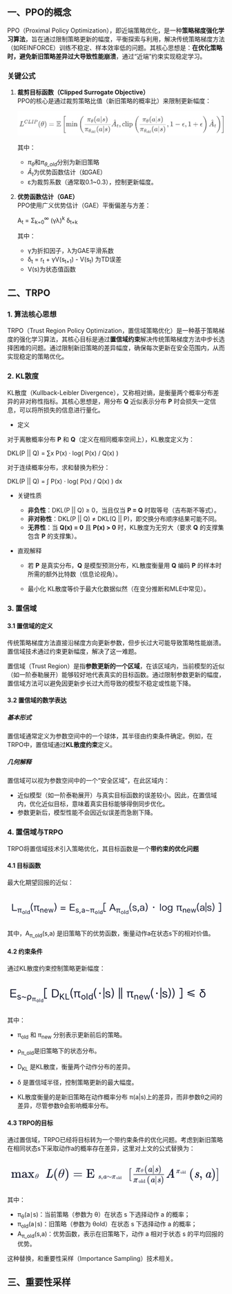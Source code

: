 ## 一、PPO的概念

PPO（Proximal Policy Optimization），即近端策略优化，是一种**策略梯度强化学习算法**，旨在通过限制策略更新的幅度，平衡探索与利用，解决传统策略梯度方法（如REINFORCE）训练不稳定、样本效率低的问题。其核心思想是：**在优化策略时，避免新旧策略差异过大导致性能崩溃**，通过“近端”约束实现稳定学习。

### 关键公式

1. **裁剪目标函数（Clipped Surrogate Objective）**  
   PPO的核心是通过裁剪策略比值（新旧策略的概率比）来限制更新幅度：  
   
   <img src="./image/2025-07-07-21-23-00.png" title="" alt="" width="550">
   
   其中：  
   
   - <i>π<sub>θ</sub></i>和<i>π</i><sub><i>θ_old</i></sub>分别为新旧策略
   - <i>Â<sub>t</sub></i>为优势函数估计（如GAE）
   - ε为裁剪系数（通常取0.1~0.3），控制更新幅度。

2. **优势函数估计（GAE）**  
   PPO使用广义优势估计（GAE）平衡偏差与方差：  
   
   A<sub>t</sub> = Σ<sub>k=0</sub><sup>∞</sup> (γλ)<sup>k</sup> δ<sub>t+k</sub>  
   
   其中：  
   
   - γ为折扣因子，λ为GAE平滑系数
   - δ<sub>t</sub> = r<sub>t</sub> + γV(s<sub>t+1</sub>) - V(s<sub>t</sub>) 为TD误差
   - V(s)为状态值函数

## 二、TRPO

### 1. 算法核心思想

TRPO（Trust Region Policy Optimization，置信域策略优化）是一种基于策略梯度的强化学习算法，其核心目标是通过**置信域约束**解决传统策略梯度方法中步长选择困难的问题。通过限制新旧策略的差异幅度，确保每次更新在安全范围内，从而实现稳定的策略优化。

### 2. KL散度

KL散度（Kullback-Leibler Divergence），又称相对熵，是衡量两个概率分布差异的非对称性指标。其核心思想是，用分布 **Q** 近似表示分布 **P** 时会损失一定信息，可以将所损失的信息进行量化。

- 定义

对于离散概率分布 **P** 和 **Q**（定义在相同概率空间上），KL散度定义为：

DKL(P || Q) = ∑x P(x) · log( P(x) / Q(x) )

对于连续概率分布，求和替换为积分：

DKL(P || Q) = ∫ P(x) · log( P(x) / Q(x) ) dx

- 关键性质
  
  - **非负性**：DKL(P || Q) ≥ 0，当且仅当 **P = Q** 时取等号（吉布斯不等式）。
  - **非对称性**：DKL(P || Q) ≠ DKL(Q || P)，即交换分布顺序结果可能不同。
  - **无界性**：当 **Q(x) = 0** 且 **P(x) > 0** 时，KL散度为无穷大（要求 **Q** 的支撑集包含 **P** 的支撑集）。

- 直观解释
  
  - 若 **P** 是真实分布，**Q** 是模型预测分布，KL散度衡量用 **Q** 编码 **P** 的样本时所需的额外比特数（信息论视角）。
  
  - 最小化 KL散度等价于最大化数据似然（在变分推断和MLE中常见）。

### 3. 置信域

#### 3.1 置信域的定义

传统策略梯度方法直接沿梯度方向更新参数，但步长过大可能导致策略性能崩溃。置信域技术通过约束更新幅度，解决了这一难题。

置信域（Trust Region）是指**参数更新的一个区域**，在该区域内，当前模型的近似（如一阶泰勒展开）能够较好地代表真实的目标函数。通过限制参数更新的幅度，置信域方法可以避免因更新步长过大而导致的模型不稳定或性能下降。

#### 3.2 置信域的数学表达

##### 基本形式

置信域通常定义为参数空间中的一个球体，其半径由约束条件确定。例如，在TRPO中，置信域通过**KL散度约束**定义。

##### 几何解释

置信域可以视为参数空间中的一个“安全区域”，在此区域内：

- 近似模型（如一阶泰勒展开）与真实目标函数的误差较小。因此，在置信域内，优化近似目标，意味着真实目标能够得倒同步优化。
- 参数更新后，模型性能不会因近似误差而急剧下降。 

### 4. 置信域与TRPO

TRPO将置信域技术引入策略优化，其目标函数是一个**带约束的优化问题**

#### 4.1 目标函数

最大化期望回报的近似：

![](./image/2025-07-09-21-39-30.png)

其中，A<sub>π_old</sub>(s,a) 是旧策略下的优势函数，衡量动作a在状态s下的相对价值。

#### 4.2 约束条件

通过KL散度约束控制策略更新幅度：

![](./image/2025-07-09-21-41-18.png)

其中：

- π<sub>old</sub> 和 π<sub>new</sub> 分别表示更新前后的策略。

- ρ<sub>π_old</sub>是旧策略下的状态分布。

- D<sub>KL</sub> 是KL散度，衡量两个动作分布的差异。

- δ 是置信域半径，控制策略更新的最大幅度。

- KL散度衡量的是新旧策略在动作概率分布 π(a|s)上的差异，而非参数θ之间的差异，尽管参数θ会影响概率分布。

#### 4.3 TRPO的目标

通过置信域，TRPO已经将目标转为一个带约束条件的优化问题。考虑到新旧策略在相同状态s下采取动作a的概率存在差异，这里对上文的公式替换为：

![](./image/2025-07-09-22-01-30.png)

其中：

- π<sub>θ​</sub>(a∣s)：当前策略（参数为 θ）在状态 s 下选择动作 a 的概率；
- π<sub>old</sub>​(a∣s)：旧策略（参数为 θold​）在状态 s 下选择动作 a 的概率；
- A<sub>π_old</sub>​(s,a)：优势函数，表示在旧策略下，动作 a 相对于状态 s 的平均回报的优势。

这种替换，和重要性采样（Importance Sampling）技术相关。

## 三、重要性采样

